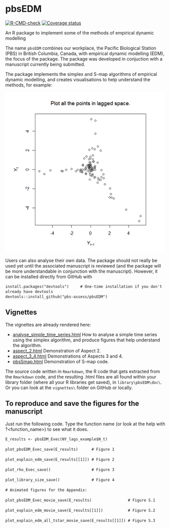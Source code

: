 <!-- README.Rmd no longer generated from README.Rmd. Can edit here. -->

# pbsEDM

<!-- badges: start -->

[![R-CMD-check](https://github.com/pbs-assess/pbsEDM/workflows/R-CMD-check/badge.svg)](https://github.com/pbs-assess/pbsEDM/actions)
[![Coverage
status](https://codecov.io/gh/pbs-assess/pbsEDM/branch/master/graph/badge.svg)](https://codecov.io/github/pbs-assess/pbsEDM?branch=master)

<!-- [![Project Status: WIP – Initial development is in progress, but there
has not yet been a stable, usable release suitable for the
public.](https://www.repostatus.org/badges/latest/wip.svg)](https://www.repostatus.org/#wip) -->

<!-- badges: end -->

An R package to implement some of the methods of empirical dynamic modelling

The name `pbsEDM` combines our workplace, the Pacific Biological Station (PBS) in British Columbia, Canada, with empirical dynamic modelling (EDM), the focus of the package. The package was developed in conjuction with a manuscript currently being submitted. 

The package implements the simplex and S-map algorithms of empirical dynamic modelling, and creates visualisations to help understand the methods, for example:

![](vignettes/pbsEDM_movie_tstar_39.gif)

Users can also analyse their own data. The package should not really be used yet until the associated manuscript is reviewed (and the package will be more understandable in conjunction with the manuscript). However, it can be installed directly from GitHub with

```
install.packages("devtools")     # One-time installation if you don't already have devtools
devtools::install_github("pbs-assess/pbsEDM")
```

## Vignettes

The vignettes are already rendered here:

* [analyse_simple_time_series.html](http://htmlpreview.github.io/?https://github.com/pbs-assess/pbsEDM/blob/master/vignettes/analyse_simple_time_series.html) How to analyse a simple time series using the simplex algorithm, and produce figures that help understand the algorithm.
* [aspect_2.html](http://htmlpreview.github.io/?https://github.com/pbs-assess/pbsEDM/blob/master/vignettes/aspect_2.html) Demonstration of Aspect 2.
* [aspect_3_4.html](http://htmlpreview.github.io/?https://github.com/pbs-assess/pbsEDM/blob/master/vignettes/aspect_3_4.html) Demonstrations of Aspects 3 and 4.
* [pbsSmap.html](http://htmlpreview.github.io/?https://github.com/pbs-assess/pbsEDM/blob/master/vignettes/pbsSmap.html) Demonstration of S-map code.

The source code written in `Rmarkdown`, the R code that gets extracted from the
  `Rmarkdown` code, and the resulting .html files are all found within your library
  folder (where all your R libraries get saved), in
  `library\pbsEDM\doc\`. Or you can look at the `vignettes\` folder on GitHub or locally.

## To reproduce and save the figures for the manuscript

Just run the following code. Type the function name (or look at the help with ?<function_name>) to see what it does.
```
E_results <- pbsEDM_Evec(NY_lags_example$N_t)

plot_pbsEDM_Evec_save(E_results)      # Figure 1

plot_explain_edm_save(E_results[[1]]) # Figure 2

plot_rho_Evec_save()                  # Figure 3

plot_library_size_save()              # Figure 4 

# Animated figures for the Appendix:

plot_pbsEDM_Evec_movie_save(E_results)                # Figure S.1

plot_explain_edm_movie_save(E_results[[1]])           # Figure S.2 

plot_explain_edm_all_tstar_movie_save(E_results[[1]]) # Figure S.3
```

